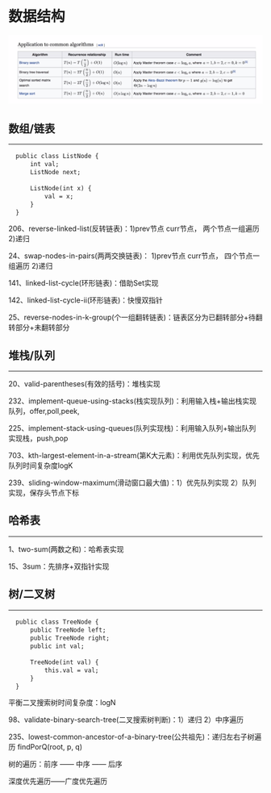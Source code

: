 # 数据结构

<img src="../image/1efa0f87.png" width="800"/>


## 数组/链表
---

```
  public class ListNode {
      int val;
      ListNode next;

      ListNode(int x) {
          val = x;
      }
  }
```

206、reverse-linked-list(反转链表)：1)prev节点 curr节点， 两个节点一组遍历   2)递归

24、swap-nodes-in-pairs(两两交换链表)： 1)prev节点 curr节点， 四个节点一组遍历    2)递归

141、linked-list-cycle(环形链表)：借助Set实现

142、linked-list-cycle-ii(环形链表)：快慢双指针

25、reverse-nodes-in-k-group(个一组翻转链表)：链表区分为已翻转部分+待翻转部分+未翻转部分


## 堆栈/队列
---

20、valid-parentheses(有效的括号)：堆栈实现

232、implement-queue-using-stacks(栈实现队列)：利用输入栈+输出栈实现队列，offer,poll,peek,

225、implement-stack-using-queues(队列实现栈)：利用输入队列+输出队列实现栈，push,pop

703、kth-largest-element-in-a-stream(第K大元素)：利用优先队列实现，优先队列时间复杂度logK

239、sliding-window-maximum(滑动窗口最大值)：1）优先队列实现  2）队列实现，保存头节点下标

## 哈希表
---

1、two-sum(两数之和)：哈希表实现

15、3sum：先排序+双指针实现

## 树/二叉树
---

```
  public class TreeNode {
      public TreeNode left;
      public TreeNode right;
      public int val;

      TreeNode(int val) {
          this.val = val;
      }
  }
```

平衡二叉搜索树时间复杂度：logN

98、validate-binary-search-tree(二叉搜索树判断)：1）递归  2）中序遍历

235、lowest-common-ancestor-of-a-binary-tree(公共祖先)：递归左右子树遍历 findPorQ(root, p, q)

树的遍历：前序 —— 中序 —— 后序

深度优先遍历——广度优先遍历



